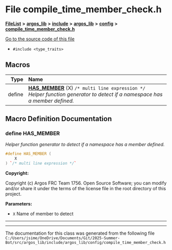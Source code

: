 

# File compile\_time\_member\_check.h



[**FileList**](files.md) **>** [**argos\_lib**](dir_f9cbf5730473812e84551a5945ef39f8.md) **>** [**include**](dir_0330651415bf66743a1cd99e3d0db0bc.md) **>** [**argos\_lib**](dir_934baf9e7d2bb4710ca41f9f25ef3ea4.md) **>** [**config**](dir_297090c629331b6211a5a9bae4ee7118.md) **>** [**compile\_time\_member\_check.h**](compile__time__member__check_8h.md)

[Go to the source code of this file](compile__time__member__check_8h_source.md)



* `#include <type_traits>`
































































## Macros

| Type | Name |
| ---: | :--- |
| define  | [**HAS\_MEMBER**](compile__time__member__check_8h.md#define-has_member) (X) `/* multi line expression */`<br>_Helper function generator to detect if a namespace has a member defined._  |

## Macro Definition Documentation





### define HAS\_MEMBER 

_Helper function generator to detect if a namespace has a member defined._ 
```C++
#define HAS_MEMBER (
    X
) `/* multi line expression */`
```





**Copyright:**

Copyright (c) Argos FRC Team 1756. Open Source Software; you can modify and/or share it under the terms of the license file in the root directory of this project. 




**Parameters:**


* `X` Name of member to detect 




        

<hr>

------------------------------
The documentation for this class was generated from the following file `C:/Users/jsime/OneDrive/Documents/Git/2025-Summer-Bot/src/argos_lib/include/argos_lib/config/compile_time_member_check.h`


